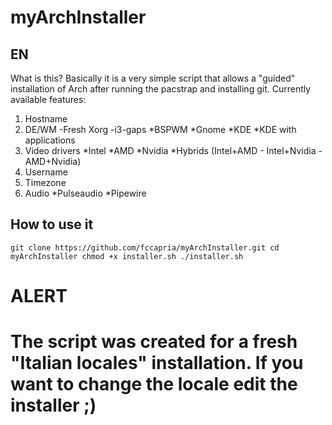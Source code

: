 # myArchInstaller

**EN**
------
What is this?
Basically it is a very simple script that allows a "guided" installation of Arch after running the pacstrap and installing git. 
Currently available features:
1. Hostname
2. DE/WM
  -Fresh Xorg
  -i3-gaps
  *BSPWM
  *Gnome
  *KDE
  *KDE with applications
3. Video drivers
  *Intel
  *AMD
  *Nvidia
  *Hybrids (Intel+AMD - Intel+Nvidia - AMD+Nvidia)
4. Username
5. Timezone
6. Audio
  *Pulseaudio
  *Pipewire
  
How to use it
-------------

`git clone https://github.com/fccapria/myArchInstaller.git
 cd myArchInstaller
 chmod +x installer.sh
 ./installer.sh
 `
# ALERT
# The script was created for a fresh "Italian locales" installation. If you want to change the locale edit the installer ;)
